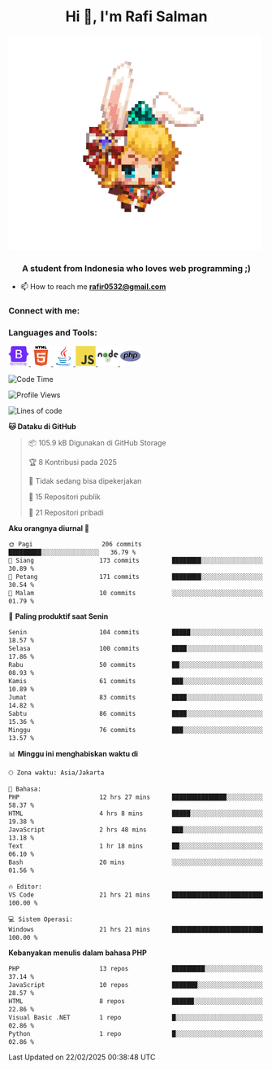 <h1 align="center">Hi 👋, I'm Rafi Salman</h1>
<img src="img/lp.gif" /> 
<h3 align="center">A student from Indonesia who loves web programming ;)</h3>

- 📫 How to reach me **rafir0532@gmail.com**

<h3 align="left">Connect with me:</h3>
<p align="left">
</p>

<h3 align="left">Languages and Tools:</h3>
<p align="left"> <a href="https://getbootstrap.com" target="_blank" rel="noreferrer"> <img src="https://raw.githubusercontent.com/devicons/devicon/master/icons/bootstrap/bootstrap-plain-wordmark.svg" alt="bootstrap" width="40" height="40"/> </a> <a href="https://www.w3.org/html/" target="_blank" rel="noreferrer"> <img src="https://raw.githubusercontent.com/devicons/devicon/master/icons/html5/html5-original-wordmark.svg" alt="html5" width="40" height="40"/> </a> <a href="https://www.java.com" target="_blank" rel="noreferrer"> <img src="https://raw.githubusercontent.com/devicons/devicon/master/icons/java/java-original.svg" alt="java" width="40" height="40"/> </a> <a href="https://developer.mozilla.org/en-US/docs/Web/JavaScript" target="_blank" rel="noreferrer"> <img src="https://raw.githubusercontent.com/devicons/devicon/master/icons/javascript/javascript-original.svg" alt="javascript" width="40" height="40"/> </a> <a href="https://nodejs.org" target="_blank" rel="noreferrer"> <img src="https://raw.githubusercontent.com/devicons/devicon/master/icons/nodejs/nodejs-original-wordmark.svg" alt="nodejs" width="40" height="40"/> </a> <a href="https://www.php.net" target="_blank" rel="noreferrer"> <img src="https://raw.githubusercontent.com/devicons/devicon/master/icons/php/php-original.svg" alt="php" width="40" height="40"/> </a> </p>

<!--START_SECTION:waka-->
![Code Time](http://img.shields.io/badge/Code%20Time-340%20hrs%2047%20mins-blue)

![Profile Views](http://img.shields.io/badge/Profil%20dilihat-1-blue)

![Lines of code](https://img.shields.io/badge/Sejak%20Hello%20World%20aku%20telah%20menulis-1.7%20million%20baris%20kode-blue)

**🐱 Dataku di GitHub** 

> 📦 105.9 kB Digunakan di GitHub Storage 
 > 
> 🏆 8 Kontribusi pada 2025
 > 
> 🚫 Tidak sedang bisa dipekerjakan
 > 
> 📜 15 Repositori publik 
 > 
> 🔑 21 Repositori pribadi 
 > 
**Aku orangnya diurnal 🐤** 

```text
🌞 Pagi                   206 commits         █████████░░░░░░░░░░░░░░░░   36.79 % 
🌆 Siang                  173 commits         ████████░░░░░░░░░░░░░░░░░   30.89 % 
🌃 Petang                 171 commits         ████████░░░░░░░░░░░░░░░░░   30.54 % 
🌙 Malam                  10 commits          ░░░░░░░░░░░░░░░░░░░░░░░░░   01.79 % 
```
📅 **Paling produktif saat Senin** 

```text
Senin                    104 commits         █████░░░░░░░░░░░░░░░░░░░░   18.57 % 
Selasa                   100 commits         ████░░░░░░░░░░░░░░░░░░░░░   17.86 % 
Rabu                     50 commits          ██░░░░░░░░░░░░░░░░░░░░░░░   08.93 % 
Kamis                    61 commits          ███░░░░░░░░░░░░░░░░░░░░░░   10.89 % 
Jumat                    83 commits          ████░░░░░░░░░░░░░░░░░░░░░   14.82 % 
Sabtu                    86 commits          ████░░░░░░░░░░░░░░░░░░░░░   15.36 % 
Minggu                   76 commits          ███░░░░░░░░░░░░░░░░░░░░░░   13.57 % 
```


📊 **Minggu ini menghabiskan waktu di** 

```text
🕑︎ Zona waktu: Asia/Jakarta

💬 Bahasa: 
PHP                      12 hrs 27 mins      ███████████████░░░░░░░░░░   58.37 % 
HTML                     4 hrs 8 mins        █████░░░░░░░░░░░░░░░░░░░░   19.38 % 
JavaScript               2 hrs 48 mins       ███░░░░░░░░░░░░░░░░░░░░░░   13.18 % 
Text                     1 hr 18 mins        ██░░░░░░░░░░░░░░░░░░░░░░░   06.10 % 
Bash                     20 mins             ░░░░░░░░░░░░░░░░░░░░░░░░░   01.56 % 

🔥 Editor: 
VS Code                  21 hrs 21 mins      █████████████████████████   100.00 % 

💻 Sistem Operasi: 
Windows                  21 hrs 21 mins      █████████████████████████   100.00 % 
```

**Kebanyakan menulis dalam bahasa PHP** 

```text
PHP                      13 repos            █████████░░░░░░░░░░░░░░░░   37.14 % 
JavaScript               10 repos            ███████░░░░░░░░░░░░░░░░░░   28.57 % 
HTML                     8 repos             ██████░░░░░░░░░░░░░░░░░░░   22.86 % 
Visual Basic .NET        1 repo              █░░░░░░░░░░░░░░░░░░░░░░░░   02.86 % 
Python                   1 repo              █░░░░░░░░░░░░░░░░░░░░░░░░   02.86 % 
```




 Last Updated on 22/02/2025 00:38:48 UTC
<!--END_SECTION:waka-->
